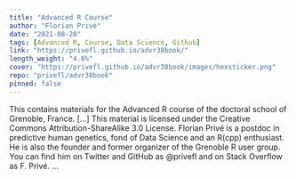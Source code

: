 ```yaml
---
title: "Advanced R Course"
author: "Florian Privé"
date: "2021-08-20"
tags: [Advanced R, Course, Data Science, Github]
link: "https://privefl.github.io/advr38book/"
length_weight: "4.6%"
cover: "https://privefl.github.io/advr38book/images/hexsticker.png"
repo: "privefl/advr38book"
pinned: false
---
```


This contains materials for the Advanced R course of the doctoral school of Grenoble, France. [...] This material is licensed under the Creative Commons Attribution-ShareAlike 3.0 License. Florian Privé is a postdoc in predictive human genetics, fond of Data Science and an R(cpp) enthusiast. He is also the founder and former organizer of the Grenoble R user group. You can find him on Twitter and GitHub as @privefl and on Stack Overflow as F. Privé.  ...
